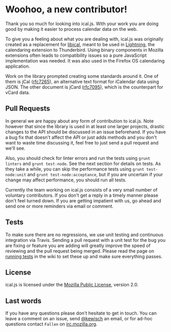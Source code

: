 Woohoo, a new contributor!
==========================
Thank you so much for looking into ical.js. With your work you are doing good
by making it easier to process calendar data on the web.

To give you a feeling about what you are dealing with, ical.js was originally
created as a replacement for [libical], meant to be used in [Lightning], the
calendaring extension to Thunderbird. Using binary components in Mozilla
extensions often leads to compatibility issues so a pure JavaScript
implementation was needed. It was also used in the Firefox OS calendaring
application.

Work on the library prompted creating some standards around it. One of them is
jCal ([rfc7265]), an alternative text format for iCalendar data using JSON. The
other document is jCard ([rfc7095]), which is the counterpart for vCard data.

Pull Requests
-------------
In general we are happy about any form of contribution to ical.js. Note however
that since the library is used in at least one larger projects, drastic changes
to the API should be discussed in an issue beforehand. If you have a bug fix
that doesn't affect the API or just adds methods and you don't want to waste
time discussing it, feel free to just send a pull request and we'll see.

Also, you should check for linter errors and run the tests using `grunt
linters` and `grunt test-node`. See the next section for details on tests. As
they take a while, you can skip the performance tests using `grunt
test-node:unit` and `grunt test-node:acceptance`, but if you are uncertain if
your change may affect performance, you should run all tests.

Currently the team working on ical.js consists of a very small number of
voluntary contributors. If you don't get a reply in a timely manner please
don't feel turned down. If you are getting impatient with us, go ahead and send
one or more reminders via email or comment.

Tests
-----
To make sure there are no regressions, we use unit testing and continuous
integration via Travis. Sending a pull request with a unit test for the bug you
are fixing or feature you are adding will greatly improve the speed of
reviewing and the pull request being merged. Please read the page on [running
tests] in the wiki to set these up and make sure everything passes.

License
-------
ical.js is licensed under the [Mozilla Public License], version 2.0.

Last words
----------
If you have any questions please don't hesitate to get in touch. You can leave
a comment on an issue, send [@kewisch] an email, or for ad-hoc questions contact
`Fallen` on [irc.mozilla.org].

[libical]: https://github.com/libical/libical/
[Lightning]: http://www.mozilla.org/projects/calendar/
[rfc7095]: https://tools.ietf.org/html/rfc7095
[rfc7265]: https://tools.ietf.org/html/rfc7265
[running tests]: https://github.com/mozilla-comm/ical.js/wiki/Running-Tests
[irc.mozilla.org]: irc://irc.mozilla.org/#calendar
[@kewisch]: https://github.com/kewisch/
[Mozilla Public License]: https://www.mozilla.org/MPL/2.0/

